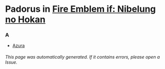 # Padorus in [Fire Emblem if: Nibelung no Hokan](https://myanimelist.net/manga/105896/Fire_Emblem_if__Nibelung_no_Hokan)

### A
* [Azura](https://github.com/shadow578/Project-Padoru/blob/master/table-of-contents/characters/Azura.md)

###### This page was automatically generated. If it contains errors, please open a Issue.
